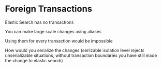 # Foreign Transactions

Elastic Search has no transactions

You can make large scale changes using aliases

Using them for every transaction would be impossible

How would you serialize the changes (serlizable isolation level rejects unserializable situations, without transaction boundaries you have still made the change to elastic search)
